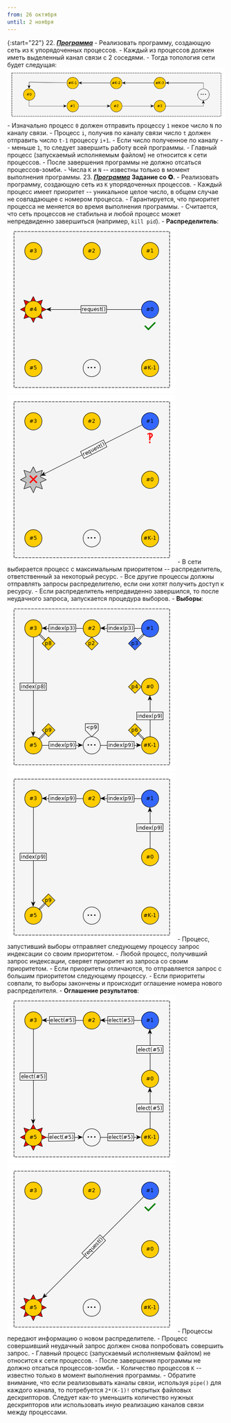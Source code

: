 ```yaml
---
from: 26 октября
until: 2 ноября
---
```

{:start="22"}
22. [***Программа***](../programs)
    - Реализовать программу, создающую сеть из `K` упорядоченных процессов.
    - Каждый из процессов должен иметь выделенный канал связи с 2 соседями.
    - Тогда топология сети будет следущая:
        ![](./ring.png)
    - Изначально процесс `0` должен отправить процессу `1` некое число `N` по каналу связи.
    - Процесс `i`, получив по каналу связи число `t` должен отправить число `t-1` процессу `i+1`.
    - Если число полученное по каналу -- меньше `1`, то следует завершить работу всей программы.
    - Главный процесс (запускаемый исполняемым файлом) не относится к сети процессов.
    - После завершения программы не должно отсаться процессов-зомби.
    - Числа `K` и `N` -- известны только в момент выполнения программы.
23. [***Программа***](../programs) **Задание со ✪.**
    - Реализовать программу, создающую сеть из `K` упорядоченных процессов.
    - Каждый процесс имеет приоритет -- уникальное целое число, в общем случае не совпадающее с номером процесса.
    - Гарантируется, что приоритет процесса не меняется во время выполнения программы.
    - Считается, что сеть процессов не стабильна и любой процесс может непредвиденно завершиться (например, `kill pid`).
    - **Распределитель**:
        ![](./request.png) ![](./denial.png)
        - В сети выбирается процесс с максимальным приоритетом -- распределитель, ответственный за некоторый ресурс.
        - Все другие процессы должны отправлять запросы распределителю, если они хотят получить доступ к ресурсу.
        - Если распределитель непредвиденно завершился, то после неудачного запроса, запускается процедура выборов.
    - **Выборы**:
        ![](./indexing1.png) ![](./indexing2.png)
        - Процесс, запустивший выборы отправляет следующему процессу запрос индексации со своим приоритетом.
        - Любой процесс, получивший запрос индексации, сверяет приоритет из запроса со своим приоритетом.
            - Если приоритеты отличаются, то отправляется запрос с большим приоритетом следующему процессу.
            - Если приоритеты совпали, то выборы закончены и происходит оглашение номера нового распределителя.
    - **Оглашение результатов**:
        ![](./election.png) ![](./fixed.png)
        - Процессы передают информацию о новом распределителе.
        - Процесс совершивший неудачный запрос должен снова попробовать совершить запрос.
    - Главный процесс (запускаемый исполняемым файлом) не относится к сети процессов.
    - После завершения программы не должно отсаться процессов-зомби.
    - Количество процессов `K` -- известно только в момент выполнения программы.
    - Обратите внимание, что если реализовывать каналы связи, используя `pipe()` для каждого канала, то потребуется `2*(K-1)!` открытых файловых дескрипторов. Следует как-то уменьшить количество нужных дескрипторов или использовать иную реализацию каналов связи между процессами.
